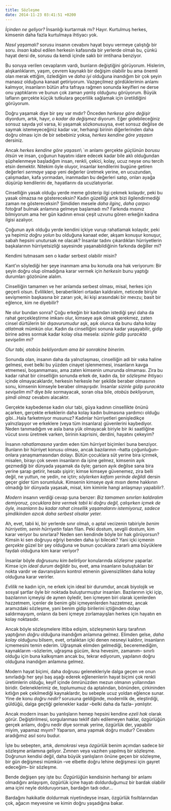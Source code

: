 ```yaml
---
title: Sözleşme
date: 2014-11-23 03:41:51 +0200
---
```


*İçinden ne geliyor?* İnsanlığı kurtarmak mı? Hayır. Kurtulmuş herkes,
kimsenin daha fazla kurtulmaya ihtiyacı yok.

*Nasıl yaşamalı?* sorusu insanın cevabını hayat boyu vermeye çalıştığı
bir soru. *İnsan* kabul edilen herkesin kafasında bir yerlerde olmalı
bu, çünkü hayat dersi de, sorusu da kendi içinde saklı bir imtihana
benziyor.

Bu soruya verilen cevaplarım vardı, bunların değiştiğini görüyorum.
Hislerim, alışkanlıklarım, yaşım, çevrem kaynaklı bir değişim olabilir
bu ama önemli olan merak ettiğim, özlediğim ve *daha iyi* olduğuna
inandığım bir çok şeyin manasız olduğuna kanaat getiriyorum. Vazgeçilmez
gördüklerimin anlamı kalmıyor, insanların bütün afra tafraya rağmen
sonunda keyifleri ne derse onu yaptıklarını ve bunun çok zaman *yanlış*
olduğunu görüyorum. Büyük lafların gerçekte küçük tutkulara geçerlilik
sağlamak için üretildiğini görüyorum.

Doğru yaşamak diye bir şey var mıdır? Önceden *herkese göre değişir*
diyordum, artık, hayır, *o kadar da değişmez* diyorum. Eğer
gidebileceğiniz sonsuz sayıda yol varsa, ki yaşamak sözkonusuysa, evet
sonsuz değilse de saymak istemeyeceğiniz kadar var, herhangi birinin
diğerlerinden daha doğru olması için de bir sebebiniz yoksa, *herkes
kendine göre yaşasın* dersiniz.

Ancak *herkes kendine göre yaşasın*\ \`ın anlamı gerçekte *güçlünün
borusu ötsün* ve insan, çoğunun hayatını idare edecek kadar bile aklı
olduğundan şüphelenmeye başladığım insan, renkli, çekici, kolay, ucuz
neyse onu tercih etsin demektir. Nitekim öyle oluyor, insanlar
kendilerini bugüne getiren değerleri *sermaye* yapıp yeni değerler
üretmek yerine, en ucuzundan, çalışmadan, kafa yormadan, inanmadan bu
değerleri satıp, onları ayağa düşürüp kendilerini de, hayatlarını da
ucuzlatıyorlar.

Cinselliğin yasak olduğu yerde meme gösterip ilgi çekmek kolaydır, peki
bu yasak olmazsa ne göstereceksin? Kadın güzelliği artık bizi
ilgilendirmediği zaman ne göstereceksin? Şimdiden mesele *daha ilginç*,
*daha çarpıcı* fotoğraf bulmak anlamına gelmeye başlamadı mı? Farkında
mısınız bilmiyorum ama her gün kadının envai çeşit uzvunu gören erkeğin
kadına ilgisi azalıyor.

Çoğunun ayık olduğu yerde kendini içkiye vurup rahatlamak kolaydır, peki
ya hepimiz *doğru yolun* bu olduğuna kanaat eder, akşam konuşur konuşur,
sabah hepsini unutursak ne olacak? İnsanlar tadını çıkardıkları
hürriyetlerin başkalarının hürriyetsizliği sayesinde yaşanabildiğinin
farkında değiller mi?

Kendimi tutmasam sen o kadar serbest olabilir misin?

Kant’ın söylediği her şeye inanmam ama bu konuda ona hak veriyorum: Bir
şeyin doğru olup olmadığına karar vermek için *herkesin* bunu yaptığı
durumları gözönüne alalım.

Cinselliğin tamamen ve her anlamda serbest olması, misal, herkes için
geçerli olsun. Evlilikleri, beraberlikleri ortadan kaldıralım, neticede
biriyle sevişmemin başkasına bir zararı yok, iki kişi arasındaki bir
mevzu; basit bir eğlence, kim ne diyebilir?

Ne olur bundan sonra? Çoğu erkeğin bir kadından istediği şeyi daha da
rahat gerçekleştirme imkanı olur, kimseye aşık olmak gerekmez, zaten
cinsel dürtülerin bir *dışavurumudur* aşk, aşık olunca da bunu daha
kolay *atlatmak* mümkün olur. Kadın da cinselliğini sonuna kadar
yaşayabilir, gidip birine adres sormak kadar kolay olsa mesela: *sizinle
gidip şuracıkta sevişelim mi?*

*Olur tabi, otobüs bekliyordum ama bir sonrakine binerim.*

Sonunda olan, insanın daha da yalnızlaşması, cinselliğin adi bir vaka
haline gelmesi, evet belki bu yüzden cinayet işlenmemesi, insanların
kavga etmemesi, boşanmaması, ama zaten kimsenin umurunda olmaması. Zira
bu kadar rahat bir cinselliğin sonunda erkek de, kadın da, bir
*sözleşme* ihtiyacı içinde olmayacaklardır, herkesin herkesle her
şekilde beraber olmasının sonu, kimsenin kimseyle beraber olmayışıdır.
İnsanlar *sizinle gidip şuracıkta sevişelim mi?* diye *bile* sormayacak,
soran olsa bile, *otobüs bekliyorum, şimdi olmaz* cevabını alacaktır.

Gerçekte kaybedense kadın olur tabi, güya kadının cinsellikte önünü
açarken, gerçekte erkeklerin daha kolay kadın bulmasına yardımcı olduğu
gibi…Hala farketmiyor musunuz? Kadınlar hürriyetleri genişledikçe
yalnızlaşıyor ve erkeklere (veya tüm insanlara) güvenlerini kaybediyor.
Neden tanımadığım ve asla bana yük olmayacak biriyle bir iki saatliğine
vücut sıvısı üretmek varken, birinin kaprisini, derdini, hayatını
çekeyim?

İnsanın *rahatlamasına* yardım eden tüm *hürriyet* biçimleri buna
benziyor. Bunların bir hürriyet konusu olması, ancak bazılarının –hatta
çoğunluğun– onlara yanaşmamasından dolayı. Bütün çocuklara süt yerine
bira içirmek, misalen, birayı çok seven insanların da işine gelmez,
kimsenin ayık gezmediği bir dünyada yaşamak da öyle; garson ayık değilse
sana bira yerine şarap getirir, hesabı şişirir; kimse kimseye güvenemez,
zira belli değil, ne yuttun, ne yedin, ne içtin; *söylerken kafam
yerinde değildi* dersin geçer gider tüm sorumluluk. Kimsenin kimseye
*ayık mısın* deme hakkının olmadığı bir dünyada yaşasak, misal, kim
kiminle hangi anlaşmayı yapabilir?.

*Modern* insanın verdiği cevap şuna benzer: *Biz tamamen sınırları
kaldıralım demiyoruz, çocuklara bira vermek tabii ki doğru değil,
çalışırken içmek de öyle, insanların bu kadar rahat cinsellik
yaşamalarını istemiyoruz, sadece şimdikinden azıcık daha serbest olsalar
yeter.*

Ah, evet, tabii ki, bir yerlerde sınır olmalı, o aptal vecizenin
tabiriyle *benim hürriyetim, senin hürriyetin* falan filan. Peki dostum,
sevgili dostum, kim karar veriyor bu sınırlara? Neden sen kendinde böyle
bir hak görüyorsun? Kimsin ki sen doğruyu eğriyi benden daha iyi
bilecek? Yani içki içmenin *gerçekte* güzel bir şey olduğuna ve bunun
çocuklara zararlı ama büyüklere faydalı olduğuna kim karar veriyor?

İnsanlar böyle *doğrusunu kim belirliyor* konularında *sözleşme*
yaparlar. Kimse için *ideal durum* değildir bu, evet, ama insanların
buluştukları bir nokta vardır ve davranışlarını kontrol etmenin
güvensizlikten daha kolay olduğuna karar verirler.

*Evlilik* ne kadın için, ne erkek için ideal bir durumdur, ancak
biyolojik ve sosyal şartlar öyle bir noktada buluşturmuştur insanları.
Bazılarının içki içip, bazılarının içmeyişi de aynen öyledir, ben
içmeyen biri olarak içenlerden hazzetmem, içenler de benim gibi
içmeyenlerden hazzetmez, ancak aramızdaki sözleşme, yani benim gidip
birilerini içtiğinden dolayı saldırmayışım, onların da beni içmeye
zorlamayışları herkes için hayatın en kolay noktasıdır.

Ancak böyle sözleşmelere ittiba edişim, sözleşmenin karşı tarafının
yaptığının *doğru* olduğuna inandığım anlamına gelmez. Elimden gelse,
*daha kolay* olduğunu bilsem, evet, ortalıktan içki denen nesneyi
kaldırır, insanların içmemesini temin ederim. Uğraşmak elimden
gelmediği, beceremediğim, kaynaklarım –sözlerim, uğraşma gücüm, ikna
hevesim, zamanım– sınırlı olduğu için buna kalkışmam ancak bu, tekrar
ediyorum, yapılanın doğru olduğuna inandığım anlamına gelmez.

Modern hayat biçimi, daha doğrusu gelenekleriyle dalga geçen ve onun
sınırladığı her şeyi baş aşağı ederek eğlenenlerin hayat biçimi çok
renkli üretimlerin olduğu, keyif içinde ömrünüzden mezun olmanın
yollarından biridir. Geleneklerimiz de, toplumumuz da aptalından,
bönünden, çirkininden kıtlığın pek çekilmediği kaynaklardır, bu sebeple
ucuz yoldan eğlence sunar. Yine de konu *doğru nedir?* sorusuna
geldiğinde, modernlik de, eleştirdiği, güldüğü, dalga geçtiği gelenekler
kadar –belki daha da fazla– *yanlıştır.*

Ancak modern insan bu yanlışların hemep hepsini kendine *ezeli hak*
olarak görür. Değiştirilmesi, sorgulanması teklif dahi edilemeyen
haklar, özgürlüğün gerçek anlamı, doğru nedir diye sormak yerine,
özgürlük der, yapabilir miyim, yapamaz mıyım? Yaparsın, ama yapmak doğru
mudur? Cevabını aradığımız asıl soru budur.

İşte bu sebepten, artık, *demokrasi* veya *özgürlük* benim açımdan
sadece bir sözleşme anlamına geliyor. Zımnen veya vazıhen yapılmış bir
sözleşme. Doğrunun kendisi değil, daha büyük yanlışların önüne geçen bir
sözleşme, bir gün değişmesi mümkün –ve elbette doğru lehine değişmesi
için gayret edeceğim– bir sözleşme.

Bende değişen şey işte bu: *Özgürlüğün* kendisinin herhangi bir anlamı
olmadığını anlayışım, özgürlük içine hayatı doldurduğumuz bir bardak
olabilir ama içini neyle dolduruyorsan, bardağın tadı odur…

Bardağını hakikatle doldurmak niyetindeyse insan, özgürlük
fısıltılarından çok, ağacın meyvesine ve kimin doğru yaşadığına bakar.
